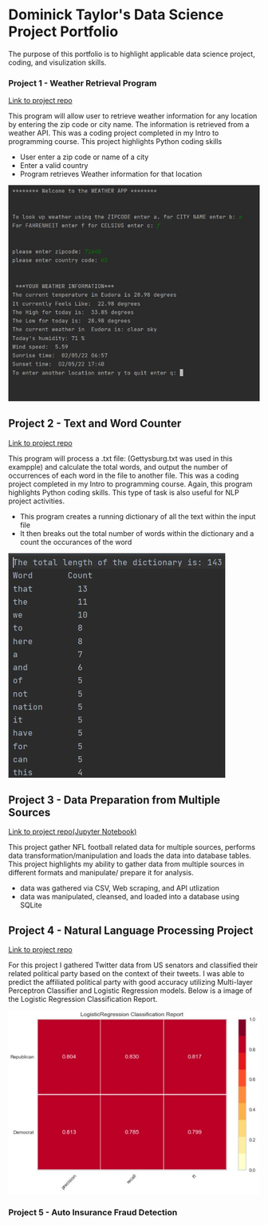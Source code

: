 # Dominick Taylor's Data Science Project Portfolio

The purpose of this portfolio is to highlight applicable data science project, coding, and visulization skills.

### Project 1 - Weather Retrieval Program
 [Link to project repo](https://github.com/DominickTDS/Weather_Retrieval_program)

This program will allow user to retrieve weather information for any location by entering the zip code or city name. The information is retrieved from a weather API.
This was a coding project completed in my Intro to programming course. This project highlights Python coding skills

- User enter a zip code or name of a city
- Enter a valid country
- Program retrieves Weather information for that location

![](https://github.com/DominickTDS/Dominick_Taylor_Project_Portfolio/blob/main/weather_app_output.JPG?raw=true)


## Project 2 - Text and Word Counter
[Link to project repo](https://github.com/DominickTDS/Word_Counter)

This program will process a .txt file: (Gettysburg.txt was used in this exampple) and calculate the total words, and output the number of occurrences of each word in the file to another file. This was a coding project completed in my Intro to programming course. Again, this program highlights Python coding skills. This type of task is also useful for NLP project activities. 

- This program creates a running dictionary of all the text within the input file
- It then breaks out the total number of words within the dictionary and a count the occurances of the word

![](https://github.com/DominickTDS/Word_Counter/blob/main/word_counter_output.JPG?raw=true)


## Project 3 - Data Preparation from Multiple Sources
[Link to project repo(Jupyter Notebook)](https://github.com/DominickTDS/Data_preparation)

This project gather NFL football related data for multiple sources, performs data transformation/manipulation and loads the data into database tables. This project highlights my ability to gather data from multiple sources in different formats and manipulate/ prepare it for analysis.

- data was gathered via CSV, Web scraping, and API utlization
- data was manipulated, cleansed, and loaded into a database using SQLite


## Project 4 - Natural Language Processing Project
[Link to project repo](https://github.com/DominickTDS/Natural_Language_Process_Project)

For this project I gathered Twitter data from US senators and classified their related political party based on the context of their tweets. I was able to predict the affiliated political party with good accuracy utilizing Multi-layer Perceptron Classifier and Logistic Regression models. Below is a image of the Logistic Regression Classification Report.

![](https://github.com/DominickTDS/Natural_Language_Process_Project/blob/main/NLP_report.JPG?raw=true)



### Project 5 - Auto Insurance Fraud Detection










